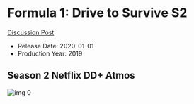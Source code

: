 # Formula 1: Drive to Survive S2

[Discussion Post](https://www.avsforum.com/threads/bass-eq-for-filtered-movies.2995212/post-59326722)

* Release Date: 2020-01-01
* Production Year: 2019

## Season 2 Netflix DD+ Atmos

![img 0](https://i.imgur.com/YM39OOQ.jpg)

